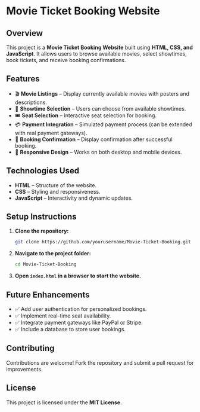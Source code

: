 # Movie Ticket Booking Website

## Overview
This project is a **Movie Ticket Booking Website** built using **HTML, CSS, and JavaScript**. It allows users to browse available movies, select showtimes, book tickets, and receive booking confirmations.

## Features
- 🎬 **Movie Listings** – Display currently available movies with posters and descriptions.
- 📅 **Showtime Selection** – Users can choose from available showtimes.
- 🎟️ **Seat Selection** – Interactive seat selection for booking.
- 💳 **Payment Integration** – Simulated payment process (can be extended with real payment gateways).
- 📩 **Booking Confirmation** – Display confirmation after successful booking.
- 🌙 **Responsive Design** – Works on both desktop and mobile devices.

## Technologies Used
- **HTML** – Structure of the website.
- **CSS** – Styling and responsiveness.
- **JavaScript** – Interactivity and dynamic updates.

## Setup Instructions
1. **Clone the repository:**
   ```sh
   git clone https://github.com/yourusername/Movie-Ticket-Booking.git
   ```
2. **Navigate to the project folder:**
   ```sh
   cd Movie-Ticket-Booking
   ```
3. **Open `index.html` in a browser to start the website.**

## Future Enhancements
- ✅ Add user authentication for personalized bookings.
- ✅ Implement real-time seat availability.
- ✅ Integrate payment gateways like PayPal or Stripe.
- ✅ Include a database to store user bookings.

## Contributing
Contributions are welcome! Fork the repository and submit a pull request for improvements.

## License
This project is licensed under the **MIT License**.



